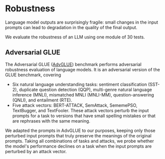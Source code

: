 # Robustness

Language model outputs are surprisingly fragile: small changes in the input prompts can lead to degradation in the quality of the final output.

We evaluate the robustness of an LLM using one module of 30 tests.

## Adversarial GLUE

The Adversarial GLUE ([AdvGLUE](https://adversarialglue.github.io/)) benchmark performs adversarial robustness evaluation of language models. 
It is an adversarial version of the GLUE benchmark, covering

- Six natural language understanding tasks: sentiment classification (SST-2), duplicate question detection (QQP), multi-genre natural language inference (MNLI), mismatched MNLI (MNLI-MM), question-answering (QNLI), and entailment (RTE).
- Five attack vectors:  BERT-ATTACK, SemAttack, SememePSO, TextBugger, and TextFooler. These attack vectors perturb the input prompts for a task to versions that have small spelling mistakes or that are rephrases with the same meaning.

We adapted the prompts in AdvGLUE to our purposes, keeping only those perturbed input prompts that truly preserve the meanings of the original prompts. Taking all combinations of tasks and attacks, we probe whether the model's performance declines on a task when the input prompts are perturbed by an attack vector.